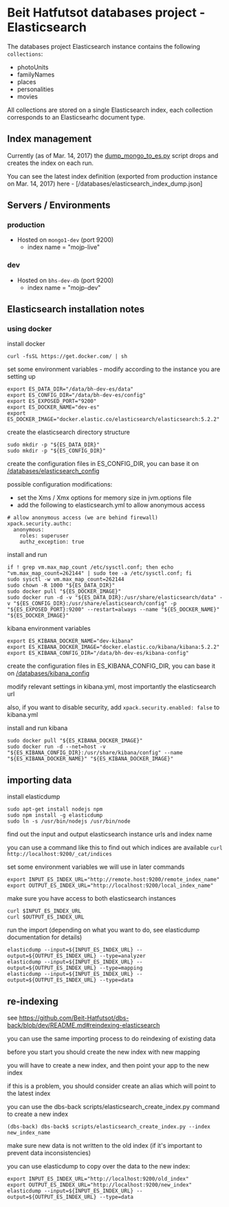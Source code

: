 # Beit Hatfutsot databases project - Elasticsearch

The databases project Elasticsearch instance contains the following `collections`:

* photoUnits
* familyNames
* places
* personalities
* movies

All collections are stored on a single Elasticsearch index, each collection corresponds to an Elasticsearhc document type.

## Index management

Currently (as of Mar. 14, 2017) the [dump_mongo_to_es.py](https://github.com/Beit-Hatfutsot/dbs-back/blob/dev/scripts/dump_mongo_to_es.py) script drops and creates the index on each run.

You can see the latest index definition (exported from production instance on Mar. 14, 2017) here - [/databases/elasticsearch_index_dump.json]

## Servers / Environments

### production

* Hosted on `mongo1-dev` (port 9200)
  * index name = "mojp-live"

### dev

* Hosted on `bhs-dev-db` (port 9200)
  * index name = "mojp-dev"

## Elasticsearch installation notes

### using docker

install docker

```
curl -fsSL https://get.docker.com/ | sh
```

set some environment variables - modify according to the instance you are setting up

```
export ES_DATA_DIR="/data/bh-dev-es/data"
export ES_CONFIG_DIR="/data/bh-dev-es/config"
export ES_EXPOSED_PORT="9200"
export ES_DOCKER_NAME="dev-es"
export ES_DOCKER_IMAGE="docker.elastic.co/elasticsearch/elasticsearch:5.2.2"
```

create the elasticsearch directory structure

```
sudo mkdir -p "${ES_DATA_DIR}"
sudo mkdir -p "${ES_CONFIG_DIR}"
```

create the configuration files in ES_CONFIG_DIR, you can base it on [/databases/elasticsearch_config](/databases/elasticsearch_config)

possible configuration modifications:

* set the Xms / Xmx options for memory size in jvm.options file
* add the following to elasticsearch.yml to allow anonymous access
```
# allow anonymous access (we are behind firewall)
xpack.security.authc:
  anonymous:
    roles: superuser
    authz_exception: true
```

install and run

```
if ! grep vm.max_map_count /etc/sysctl.conf; then echo "vm.max_map_count=262144" | sudo tee -a /etc/sysctl.conf; fi
sudo sysctl -w vm.max_map_count=262144
sudo chown -R 1000 "${ES_DATA_DIR}"
sudo docker pull "${ES_DOCKER_IMAGE}"
sudo docker run -d -v "${ES_DATA_DIR}:/usr/share/elasticsearch/data" -v "${ES_CONFIG_DIR}:/usr/share/elasticsearch/config" -p "${ES_EXPOSED_PORT}:9200" --restart=always --name "${ES_DOCKER_NAME}" "${ES_DOCKER_IMAGE}"
```

kibana environment variables

```
export ES_KIBANA_DOCKER_NAME="dev-kibana"
export ES_KIBANA_DOCKER_IMAGE="docker.elastic.co/kibana/kibana:5.2.2"
export ES_KIBANA_CONFIG_DIR="/data/bh-dev-es/kibana-config"
```

create the configuration files in ES_KIBANA_CONFIG_DIR, you can base it on [/databases/kibana_config](/databases/kibana_config)

modify relevant settings in kibana.yml, most importantly the elasticsearch url

also, if you want to disable security, add `xpack.security.enabled: false` to kibana.yml

install and run kibana

```
sudo docker pull "${ES_KIBANA_DOCKER_IMAGE}"
sudo docker run -d --net=host -v "${ES_KIBANA_CONFIG_DIR}:/usr/share/kibana/config" --name "${ES_KIBANA_DOCKER_NAME}" "${ES_KIBANA_DOCKER_IMAGE}"
```

## importing data

install elasticdump

```
sudo apt-get install nodejs npm
sudo npm install -g elasticdump
sudo ln -s /usr/bin/nodejs /usr/bin/node
```

find out the input and output elasticsearch instance urls and index name

you can use a command like this to find out which indices are available `curl http://localhost:9200/_cat/indices`

set some environment variables we will use in later commands

```
export INPUT_ES_INDEX_URL="http://remote.host:9200/remote_index_name"
export OUTPUT_ES_INDEX_URL="http://localhost:9200/local_index_name"
```

make sure you have access to both elasticsearch instances

```
curl $INPUT_ES_INDEX_URL
curl $OUTPUT_ES_INDEX_URL
```

run the import (depending on what you want to do, see elasticdump documentation for details)

```
elasticdump --input=${INPUT_ES_INDEX_URL} --output=${OUTPUT_ES_INDEX_URL} --type=analyzer
elasticdump --input=${INPUT_ES_INDEX_URL} --output=${OUTPUT_ES_INDEX_URL} --type=mapping
elasticdump --input=${INPUT_ES_INDEX_URL} --output=${OUTPUT_ES_INDEX_URL} --type=data
```

## re-indexing

see https://github.com/Beit-Hatfutsot/dbs-back/blob/dev/README.md#reindexing-elasticsearch

you can use the same importing process to do reindexing of existing data

before you start you should create the new index with new mapping

you will have to create a new index, and then point your app to the new index

if this is a problem, you should consider create an alias which will point to the latest index

you can use the dbs-back scripts/elasticsearch_create_index.py command to create a new index

```
(dbs-back) dbs-back$ scripts/elasticsearch_create_index.py --index new_index_name
```

make sure new data is not written to the old index (if it's important to prevent data inconsistencies)

you can use elasticdump to copy over the data to the new index:

```
export INPUT_ES_INDEX_URL="http://localhost:9200/old_index"
export OUTPUT_ES_INDEX_URL="http://localhost:9200/new_index"
elasticdump --input=${INPUT_ES_INDEX_URL} --output=${OUTPUT_ES_INDEX_URL} --type=data
```
